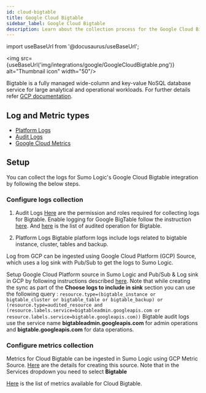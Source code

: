```yaml
---
id: cloud-bigtable
title: Google Cloud Bigtable
sidebar_label: Google Cloud Bigtable
description: Learn about the collection process for the Google Cloud Bigtable service.
---
```

import useBaseUrl from '@docusaurus/useBaseUrl';

<img src={useBaseUrl('img/integrations/google/GoogleCloudBigtable.png')} alt="Thumbnail icon" width="50"/>

Bigtable is a fully managed wide-column and key-value NoSQL database service for large analytical and operational workloads. For further details refer [GCP documentation](https://cloud.google.com/bigtable/docs/overview).

## Log and Metric types
* [Platform Logs](https://docs.aws.amazon.com/appflow/latest/userguide/monitoring-cloudwatch.html)
* [Audit Logs](https://docs.aws.amazon.com/appflow/latest/userguide/appflow-cloudtrail-logs.html)
* [Google Cloud Metrics](https://cloud.google.com/monitoring/api/metrics_gcp)

## Setup
You can collect the logs for Sumo Logic's Google Cloud Bigtable integration by following the below steps.

### Configure logs collection
1. Audit Logs
[Here](https://cloud.google.com/bigtable/docs/audit-logging#audit_log_permissions) are the permission and roles required for collecting logs for Bigtable. Enable logging for Google BigTable follow the instruction [here](https://cloud.google.com/bigtable/docs/audit-logging#enabling_audit_logging). And [here](https://cloud.google.com/bigtable/docs/audit-logging#audited_operations) is the list of audited operation for Bigtable.

2. Platform Logs
Bigtable platform logs include logs related to bigtable instance, cluster, tables and backup.

Log from GCP can be ingested using Google Cloud Platform (GCP) Source, which uses a log sink with Pub/Sub to get the logs to Sumo Logic.

Setup Google Cloud Platform source in Sumo Logic and Pub/Sub & Log sink in GCP by following instructions described [here](https://help.sumologic.com/docs/send-data/hosted-collectors/google-source/google-cloud-platform-source/). Note that while creating the sync as part of the **Choose logs to include in sink** section you can use the following query : 
```resource.type=(bigtable_instance or bigtable_cluster or bigtable_table or bigtable_backup) or (resource.type=audited_resource and (resource.labels.service=bigtableadmin.googleapis.com or resource.labels.service=bigtable.googleapis.com))```
Bigtable audit logs use the service name **bigtableadmin.googleapis.com** for admin operations and **bigtable.googleapis.com** for data operations.


### Configure metrics collection
Metrics for Cloud Bigtable can be ingested in Sumo Logic using GCP Metric Source. [Here](https://help.sumologic.com/docs/send-data/hosted-collectors/google-source/gcp-metrics-source/) are the details for creating this source. Note that in the Services dropdown you need to select **Bigtable**

[Here](https://cloud.google.com/monitoring/api/metrics_gcp#gcp-bigtable) is the list of metrics available for Cloud Bigtable. 


